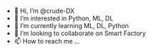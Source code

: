 - 👋 Hi, I’m @crude-DX
- 👀 I’m interested in Python, ML, DL
- 🌱 I’m currently learning ML, DL, Python
- 💞️ I’m looking to collaborate on Smart Factory
- 📫 How to reach me ...

<!---
crude-DX/crude-DX is a ✨ special ✨ repository because its `README.md` (this file) appears on your GitHub profile.
You can click the Preview link to take a look at your changes.
--->

